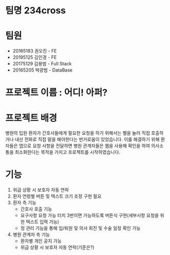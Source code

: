 # 팀명  234cross

# 팀원
 - 20165183 권오진 - FE
 - 20195125 김인경 - FE
 - 20175129 김용범 - Full Stack
 - 20165205 박광범 - DataBase

# 프로젝트 이름 : 어디! 아퍼?

# 프로젝트 배경
병원의 입원 환자가 간호사들에게 필요한 요청을 하기 위해서는 벨을 눌러 직접 호출하거나 내선 전화로 직접 말을 해야한다는 번거로움이 있었습니다.
이를 해결하기 위해 환자들은 앱으로 요청 사항을 전달하면 병원 관계자들은 웹을 사용해 확인을 하여 의사소통을 최소화한다는 목적을 가지고 프로젝트를 시작하였습니다.

# 기능
1. 위급 상황 시 보호자 자동 연락
2. 환자 연령별 버튼 및 텍스트 크기 조정 구현 필요
3. 환자 측 기능
   - 간호사 호출 기능
   - 요구사항 요청 가능 터치 3번이면 가능하도록 버튼식 구현(세부사항 요청을 위한 텍스트 입력 가능)
   - 정 관리 기능을 통해 입/퇴원 및 의사 회진 및 수술 일정 확인 가능
4. 병원 관계자 측 기능
   - 환자별 개인 공지 가능
   - 위급 상황 시 보호자 자동 연락(기준은?)
